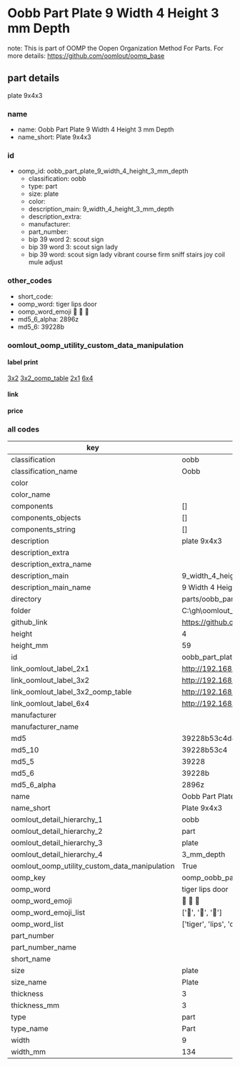 # Oobb Part Plate 9 Width 4 Height 3 mm Depth  

note: This is part of OOMP the Oopen Organization Method For Parts. For more details: https://github.com/oomlout/oomp_base

##  part details
  



plate 9x4x3



### name
* name: Oobb Part Plate 9 Width 4 Height 3 mm Depth
* name_short: Plate 9x4x3 
### id
* oomp_id: oobb_part_plate_9_width_4_height_3_mm_depth
  * classification: oobb
  * type: part
  * size: plate
  * color: 
  * description_main: 9_width_4_height_3_mm_depth
  * description_extra: 
  * manufacturer: 
  * part_number: 
  * bip 39 word 2: scout sign
  * bip 39 word 3: scout sign lady
  * bip 39 word: scout sign lady vibrant course firm sniff stairs joy coil mule adjust

### other_codes
* short_code: 
* oomp_word: tiger lips door
* oomp_word_emoji :tiger: :lips: :door:
* md5_6_alpha: 2896z
* md5_6: 39228b






### oomlout_oomp_utility_custom_data_manipulation
#### label print
[3x2](http://192.168.1.245:1112/?label=oomp%202896z)
[3x2_oomp_table](http://192.168.1.108:1112/?label=oomp%202896z)
[2x1](http://192.168.1.242:1112/?label=oomp%202896z)
[6x4](http://192.168.1.55:1112/?label=oomp%202896z)    

#### link

                              

#### price







### all codes 
| key | value |  
| --- | --- |  
| classification | oobb |  
| classification_name | Oobb |  
| color |  |  
| color_name |  |  
| components | [] |  
| components_objects | [] |  
| components_string | [] |  
| description | plate 9x4x3 |  
| description_extra |  |  
| description_extra_name |  |  
| description_main | 9_width_4_height_3_mm_depth |  
| description_main_name | 9 Width 4 Height 3 mm Depth |  
| directory | parts/oobb_part_plate_9_width_4_height_3_mm_depth |  
| folder | C:\gh\oomlout_oobb_version_4_generated_parts\things\oobb_part_plate_9_width_4_height_3_mm_depth |  
| github_link | https://github.com/oomlout/oomlout_oomp_part_src/tree/main/parts/oobb_part_plate_9_width_4_height_3_mm_depth |  
| height | 4 |  
| height_mm | 59 |  
| id | oobb_part_plate_9_width_4_height_3_mm_depth |  
| link_oomlout_label_2x1 | http://192.168.1.242:1112/?label=oomp%202896z |  
| link_oomlout_label_3x2 | http://192.168.1.245:1112/?label=oomp%202896z |  
| link_oomlout_label_3x2_oomp_table | http://192.168.1.108:1112/?label=oomp%202896z |  
| link_oomlout_label_6x4 | http://192.168.1.55:1112/?label=oomp%202896z |  
| manufacturer |  |  
| manufacturer_name |  |  
| md5 | 39228b53c4d459ad5d18af36f932160a |  
| md5_10 | 39228b53c4 |  
| md5_5 | 39228 |  
| md5_6 | 39228b |  
| md5_6_alpha | 2896z |  
| name | Oobb Part Plate 9 Width 4 Height 3 mm Depth |  
| name_short | Plate 9x4x3  |  
| oomlout_detail_hierarchy_1 | oobb |  
| oomlout_detail_hierarchy_2 | part |  
| oomlout_detail_hierarchy_3 | plate |  
| oomlout_detail_hierarchy_4 | 3_mm_depth |  
| oomlout_oomp_utility_custom_data_manipulation | True |  
| oomp_key | oomp_oobb_part_plate_9_width_4_height_3_mm_depth |  
| oomp_word | tiger lips door |  
| oomp_word_emoji | :tiger: :lips: :door: |  
| oomp_word_emoji_list | [':tiger:', ':lips:', ':door:'] |  
| oomp_word_list | ['tiger', 'lips', 'door'] |  
| part_number |  |  
| part_number_name |  |  
| short_name |  |  
| size | plate |  
| size_name | Plate |  
| thickness | 3 |  
| thickness_mm | 3 |  
| type | part |  
| type_name | Part |  
| width | 9 |  
| width_mm | 134 |  

